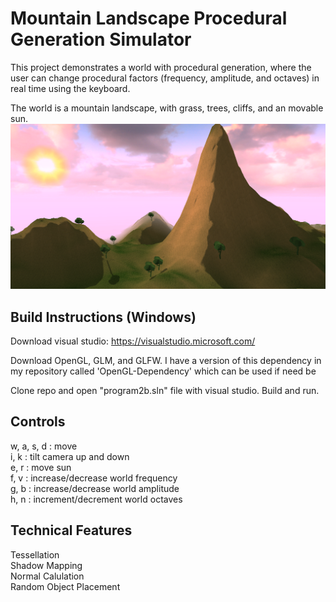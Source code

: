 Mountain Landscape Procedural Generation Simulator
===========================

This project demonstrates a world with procedural generation, where the user can change procedural factors (frequency, amplitude, and octaves) in real time using the keyboard.

The world is a mountain landscape, with grass, trees, cliffs, and an movable sun.
![](screenshots/world.png)

Build Instructions (Windows)
------------

Download visual studio: https://visualstudio.microsoft.com/  

Download OpenGL, GLM, and GLFW. I have a version of this dependency in my repository called 'OpenGL-Dependency' which can be used if need be

Clone repo and open "program2b.sln" file with visual studio. Build and run.

Controls
--------

w, a, s, d : move  
i, k : tilt camera up and down  
e, r : move sun  
f, v : increase/decrease world frequency  
g, b : increase/decrease world amplitude  
h, n : increment/decrement world octaves  

Technical Features
------------------

Tessellation   
Shadow Mapping  
Normal Calulation  
Random Object Placement  

